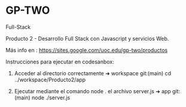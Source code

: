 # GP-TWO
 Full-Stack
 
Producto 2 - Desarrollo Full Stack con Javascript y servicios Web.

Más info en : https://sites.google.com/uoc.edu/gp-two/productos

Instrucciones para ejecutar en codesanbox:

1. Acceder al directorio correctamente
➜  workspace git:(main) cd ../workspace/Producto2/app 

2.  Ejecutar mediante el comando node . el archivo server.js
➜  app git:(main) node ./server.js    
